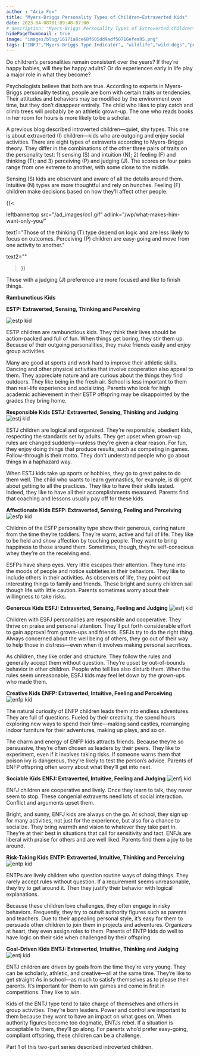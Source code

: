 ```yaml
---
author : "Aria Fox"
title: "Myers-Briggs Personality Types of Children—Extraverted Kids"
date: 2023-04-08T01:09:48-07:00
# description: "Myers-Briggs Personality Types of Extroverted Children"
hidePageThumbnail : true 
image: "images/blog/16171a8ce68f605dd9adf50716efea95.png"
tags: ["INFJ","Myers-Briggs Type Indicator", "wildlife","wild-dogs","pets","animal-welfare"]
---
```



<!-- This is **bold** text, and this is *emphasized* text.
![infp_injf table](/infp_injf-table.jpg)
Visit the [Hugo](https://gohugo.io) website! -->

<!-- https://beaconstreetusa.com/wp/myers-briggs-personality-types-of-children-extraverted-kids/ -->


Do children’s personalities remain consistent over the years? If they’re happy babies, will they be happy adults? Or do experiences early in life play a major role in what they become?

Psychologists believe that both are true. According to experts in Myers-Briggs personality testing, people are born with certain traits or tendencies. Their attitudes and behaviors may be modified by the environment over time, but they don’t disappear entirely. The child who likes to play catch and climb trees will probably be an athletic grown-up. The one who reads books in her room for hours is more likely to be a scholar.

A previous blog described introverted children—quiet, shy types. This one is about extraverted (I) children—kids who are outgoing and enjoy social activities. There are eight types of extraverts according to Myers-Briggs theory. They differ in the combinations of the other three pairs of traits on the personality test: 1) sensing (S) and intuition (N); 2) feeling (F) and thinking (T); and 3) perceiving (P) and judging (J). The scores on four pairs range from one extreme to another, with some close to the middle.

Sensing (S) kids are observant and aware of all the details around them. Intuitive (N) types are more thoughtful and rely on hunches. Feeling (F) children make decisions based on how they’ll affect other people.  

{{< 

leftbannertop src="/ad_images/cc1.gif" adlink="/wp/what-makes-him-want-only-you/"  

text1="Those of the thinking (T) type depend on logic and are less likely to focus on outcomes. Perceiving (P) children are easy-going and move from one activity to another." 

text2=""

>}}

Those with a judging (J) preference are more focused and like to finish things.


**Rambunctious Kids**

**ESTP: Extraverted, Sensing, Thinking and Perceiving**

![estp kid](/estp-kid.jpg)

ESTP children are rambunctious kids. They think their lives should be action-packed and full of fun. When things get boring, they stir them up. Because of their outgoing personalities, they make friends easily and enjoy group activities.

Many are good at sports and work hard to improve their athletic skills. Dancing and other physical activities that involve cooperation also appeal to them. They appreciate nature and are curious about the things they find outdoors. They like being in the fresh air. School is less important to them than real-life experience and socializing. Parents who look for high academic achievement in their ESTP offspring may be disappointed by the grades they bring home.

**Responsible Kids**
**ESTJ: Extraverted, Sensing, Thinking and Judging**
![estj kid](/estj-kid.jpg)

ESTJ children are logical and organized. They’re responsible, obedient kids, respecting the standards set by adults. They get upset when grown-up rules are changed suddenly—unless they’re given a clear reason. For fun, they enjoy doing things that produce results, such as competing in games. Follow-through is their motto. They don’t understand people who go about things in a haphazard way.

When ESTJ kids take up sports or hobbies, they go to great pains to do them well. The child who wants to learn gymnastics, for example, is diligent about getting to all the practices. They like to have their skills tested. Indeed, they like to have all their accomplishments measured. Parents find that coaching and lessons usually pay off for these kids.

**Affectionate Kids**
**ESFP: Extraverted, Sensing, Feeling and Perceiving**
![esfp kid](/esfp-kid.jpg)

Children of the ESFP personality type show their generous, caring nature from the time they’re toddlers. They’re warm, active and full of life. They like to be held and show affection by touching people. They want to bring happiness to those around them. Sometimes, though, they’re self-conscious whey they’re on the receiving end.

ESFPs have sharp eyes. Very little escapes their attention. They tune into the moods of people and notice subtleties in their behaviors. They like to include others in their activities. As observers of life, they point out interesting things to family and friends. These bright and sunny children sail though life with little caution. Parents sometimes worry about their willingness to take risks.

**Generous Kids**
**ESFJ: Extraverted, Sensing, Feeling and Judging**
![esfj kid](/esfj-kid.jpg)

Children with ESFJ personalities are responsible and cooperative. They thrive on praise and personal attention. They’ll put forth considerable effort to gain approval from grown-ups and friends. ESFJs try to do the right thing. Always concerned about the well being of others, they go out of their way to help those in distress—even when it involves making personal sacrifices.

As children, they like order and structure. They follow the rules and generally accept them without question. They’re upset by out-of-bounds behavior in other children. People who tell lies also disturb them. When the rules seem unreasonable, ESFJ kids may feel let down by the grown-ups who made them.

**Creative Kids**
**ENFP: Extraverted, Intuitive, Feeling and Perceiving**
![enfp kid](/enfp-kid.jpg)

The natural curiosity of ENFP children leads them into endless adventures. They are full of questions. Fueled by their creativity, the spend hours exploring new ways to spend their time—making sand castles, rearranging indoor furniture for their adventures, making up plays, and so on.

The charm and energy of ENFP kids attracts friends. Because they’re so persuasive, they’re often chosen as leaders by their peers. They like to experiment, even if it involves taking risks. If someone warns them that poison ivy is dangerous, they’re likely to test the person’s advice. Parents of ENFP offspring often worry about what they’ll get into next.

**Sociable Kids**
**ENFJ: Extraverted, Intuitive, Feeling and Judging**
![enfj kid](/enfj-kid.jpg)

ENFJ children are cooperative and lively. Once they learn to talk, they never seem to stop. These congenial extraverts need lots of social interaction. Conflict and arguments upset them.

Bright, and sunny, ENFJ kids are always on the go. At school, they sign up for many activities, not just for the experience, but also for a chance to socialize. They bring warmth and vision to whatever they take part in. They’re at their best in situations that call for sensitivity and tact. ENFJs are liberal with praise for others and are well liked. Parents find them a joy to be around.

**Risk-Taking Kids**
**ENTP: Extraverted, Intuitive, Thinking and Perceiving**
![entp kid](/entp-kid.jpg)

ENTPs are lively children who question routine ways of doing things. They rarely accept rules without question. If a requirement seems unreasonable, they try to get around it. Then they justify their behavior with logical explanations.

Because these children love challenges, they often engage in risky behaviors. Frequently, they try to outwit authority figures such as parents and teachers. Due to their appealing personal style, it’s easy for them to persuade other children to join them in projects and adventures. Organizers at heart, they even assign roles to them. Parents of ENTP kids do well to have logic on their side when challenged by their offspring.

**Goal-Driven Kids**
**ENTJ: Extraverted, Intuitive, Thinking and Judging**
![entj kid](/entj-kid.jpg)

ENTJ children are driven by goals from the time they’re very young. They can be scholarly, athletic, and creative—all at the same time. They’re like to get straight As in school—as much to satisfy themselves as to please their parents. It’s important for them to win games and come in first in competitions. They like to win.

Kids of the ENTJ type tend to take charge of themselves and others in group activities. They’re born leaders. Power and control are important to them because they want to have an impact on what goes on. When authority figures become too dogmatic, ENTJs rebel. If a situation is acceptable to them, they’ll go along. For parents who’d prefer easy-going, compliant offspring, these children can be a challenge.

 
Part 1 of  this two-part series described introverted children.

